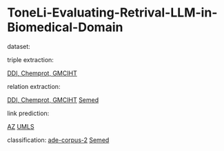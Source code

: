 # ToneLi-Evaluating-Retrival-LLM-in-Biomedical-Domain


dataset: 

triple extraction:

[DDI, Chemprot, GMCIHT](https://github.com/ToneLi/PETAILOR-for-bio-triple-extraction/tree/main/dataset)

relation extraction:  

[DDI, Chemprot, GMCIHT](https://github.com/ToneLi/PETAILOR-for-bio-triple-extraction/tree/main/dataset)
[Semed](https://github.com/ToneLi/SemMedDB/tree/main/data_progress/final_data)

link prediction:

[AZ]()
[UMLS]()

classification:
[ade-corpus-2](https://huggingface.co/datasets/ade_corpus_v2)
[Semed](https://github.com/ToneLi/SemMedDB/tree/main/data_progress/final_data)
